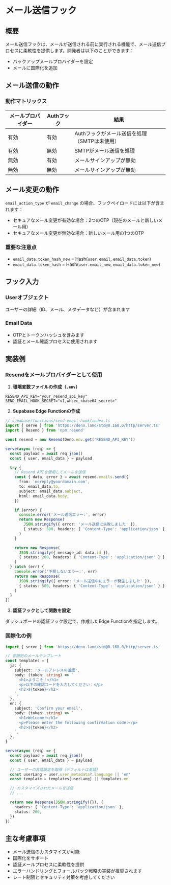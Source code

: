 # メール送信フック

## 概要

メール送信フックは、メールが送信される前に実行される機能で、メール送信プロセスに柔軟性を提供します。開発者は以下のことができます：

- バックアップメールプロバイダーを設定
- メールに国際化を追加

## メール送信の動作

### 動作マトリックス

| メールプロバイダー | Authフック | 結果 |
|---------------|-----------|--------|
| 有効 | 有効 | Authフックがメール送信を処理（SMTPは未使用） |
| 有効 | 無効 | SMTPがメール送信を処理 |
| 無効 | 有効 | メールサインアップが無効 |
| 無効 | 無効 | メールサインアップが無効 |

## メール変更の動作

`email_action_type` が `email_change` の場合、フックペイロードには以下が含まれます：

- セキュアなメール変更が有効な場合：2つのOTP（現在のメールと新しいメール用）
- セキュアなメール変更が無効な場合：新しいメール用の1つのOTP

### 重要な注意点

- `email_data.token_hash_new` = Hash(`user.email`, `email_data.token`)
- `email_data.token_hash` = Hash(`user.email_new`, `email_data.token_new`)

## フック入力

### Userオブジェクト

ユーザーの詳細（ID、メール、メタデータなど）が含まれます

### Email Data

- OTPとトークンハッシュを含みます
- 認証とメール確認プロセスに使用されます

## 実装例

### Resendをメールプロバイダーとして使用

1. **環境変数ファイルの作成（`.env`）**

```env
RESEND_API_KEY="your_resend_api_key"
SEND_EMAIL_HOOK_SECRET="v1,whsec_<base64_secret>"
```

2. **Supabase Edge Functionの作成**

```typescript
// supabase/functions/send-email-hook/index.ts
import { serve } from 'https://deno.land/std@0.168.0/http/server.ts'
import { Resend } from 'npm:resend'

const resend = new Resend(Deno.env.get('RESEND_API_KEY'))

serve(async (req) => {
  const payload = await req.json()
  const { user, email_data } = payload

  try {
    // Resend APIを使用してメールを送信
    const { data, error } = await resend.emails.send({
      from: 'noreply@yourdomain.com',
      to: email_data.to,
      subject: email_data.subject,
      html: email_data.body,
    })

    if (error) {
      console.error('メール送信エラー:', error)
      return new Response(
        JSON.stringify({ error: 'メール送信に失敗しました' }),
        { status: 500, headers: { 'Content-Type': 'application/json' } }
      )
    }

    return new Response(
      JSON.stringify({ message_id: data.id }),
      { status: 200, headers: { 'Content-Type': 'application/json' } }
    )
  } catch (err) {
    console.error('予期しないエラー:', err)
    return new Response(
      JSON.stringify({ error: 'メール送信中にエラーが発生しました' }),
      { status: 500, headers: { 'Content-Type': 'application/json' } }
    )
  }
})
```

3. **認証フックとして関数を設定**

ダッシュボードの認証フック設定で、作成したEdge Functionを指定します。

### 国際化の例

```typescript
import { serve } from 'https://deno.land/std@0.168.0/http/server.ts'

// 言語別のメールテンプレート
const templates = {
  ja: {
    subject: 'メールアドレスの確認',
    body: (token: string) => `
      <h1>ようこそ！</h1>
      <p>以下の確認コードを入力してください：</p>
      <h2>${token}</h2>
    `,
  },
  en: {
    subject: 'Confirm your email',
    body: (token: string) => `
      <h1>Welcome!</h1>
      <p>Please enter the following confirmation code:</p>
      <h2>${token}</h2>
    `,
  },
}

serve(async (req) => {
  const payload = await req.json()
  const { user, email_data } = payload

  // ユーザーの言語設定を取得（デフォルトは英語）
  const userLang = user.user_metadata?.language || 'en'
  const template = templates[userLang] || templates.en

  // カスタマイズされたメールを送信
  // ...

  return new Response(JSON.stringify({}), {
    headers: { 'Content-Type': 'application/json' },
    status: 200,
  })
})
```

## 主な考慮事項

- メール送信のカスタマイズが可能
- 国際化をサポート
- 認証メールプロセスに柔軟性を提供
- エラーハンドリングとフォールバック戦略の実装が推奨されます
- レート制限とセキュリティ対策を考慮してください
